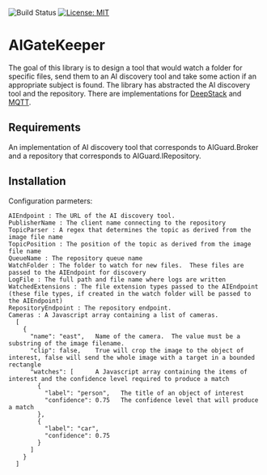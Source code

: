 ![Build Status](https://github.com/johnhinz/AIGatekeeper/workflows/.NET%20Core/badge.svg?branch=master) [![License: MIT](https://img.shields.io/badge/License-MIT-green.svg)](https://github.com/johnhinz/AIGatekeeper/blob/master/LICENSE)

# AIGateKeeper

The goal of this library is to design a tool that would watch a folder for specific files, send them to an AI discovery tool and take some action if an appropriate subject is found.
The library has abstracted the AI discovery tool and the repository.  There are implementations for [DeepStack](https://deepstack.cc/)  and [MQTT](https://github.com/chkr1011/MQTTnet).

## Requirements
An implementation of AI discovery tool that corresponds to AIGuard.Broker and a repository that corresponds to AIGuard.IRepository.

## Installation
Configuration parmeters:
```
AIEndpoint : The URL of the AI discovery tool.
PublisherName : The client name connecting to the repository
TopicParser : A regex that determines the topic as derived from the image file name
TopicPosition : The position of the topic as derived from the image file name
QueueName : The repository queue name
WatchFolder : The folder to watch for new files.  These files are passed to the AIEndpoint for discovery
LogFile : The full path and file name where logs are written
WatchedExtensions : The file extension types passed to the AIEndpoint (these file types, if created in the watch folder will be passed to the AIEndpoint)
RepositoryEndpoint : The repository endpoint.
Cameras : A Javascript array containing a list of cameras.
  [ 
    {
      "name": "east",   Name of the camera.  The value must be a substring of the image filename.
      "clip": false,    True will crop the image to the object of interest, false will send the whole image with a target in a bounded rectangle
      "watches": [      A Javascript array containing the items of interest and the confidence level required to produce a match
        {
          "label": "person",   The title of an object of interest
          "confidence": 0.75   The confidence level that will produce a match
        },
        {
          "label": "car",   
          "confidence": 0.75   
        }
      ]
    }
  ]
```